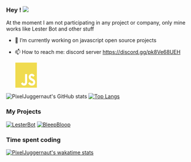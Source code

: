 ### Hey ! <img src="https://media.giphy.com/media/hvRJCLFzcasrR4ia7z/giphy.gif" width="25px">

At the moment I am not participating in any project or company, only mine works like Lester Bot and other stuff 

- 🔭 I’m currently working on javascript open source projects
- 📫 How to reach me: discord server https://discord.gg/pk8Ve68UEH

  <img align="center" alt="Js" height="70" width="60" src="https://raw.githubusercontent.com/devicons/devicon/master/icons/javascript/javascript-plain.svg">

![PixelJuggernaut's GitHub stats](https://github-readme-stats.vercel.app/api?username=PixelJuggernaut&show_icons=true&theme=blue-green)      [![Top Langs](https://github-readme-stats.vercel.app/api/top-langs/?username=PixelJuggernaut)]([https://github.com/PixelJuggernaut/lesterbot])

### My Projects

[![LesterBot](https://github-readme-stats.vercel.app/api/pin/?username=PixelJuggernaut&repo=lesterbot)]([https://github.com/PixelJuggernaut/lesterbot]) [![BleepBloop](https://github-readme-stats.vercel.app/api/pin/?username=PixelJuggernaut&repo=bleep-bloop-bot)]([https://github.com/PixelJuggernaut/bleep-bloop-bot])

### Time spent coding

[![PixelJuggernaut's wakatime stats](https://github-readme-stats.vercel.app/api/wakatime?username=Psycho006Develop)](https://github.com/PixelJuggernaut/lesterbot)

